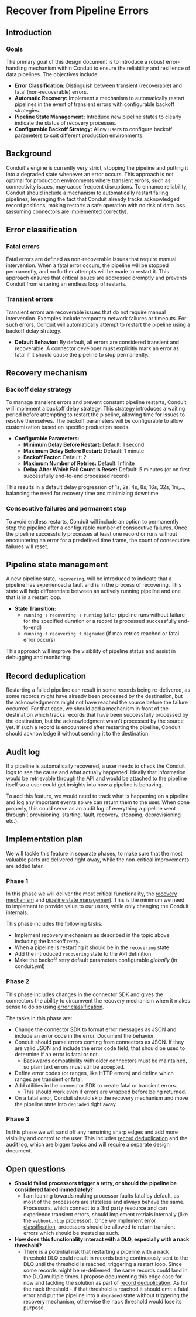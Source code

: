 # Recover from Pipeline Errors

## Introduction

### Goals

The primary goal of this design document is to introduce a robust error-handling
mechanism within Conduit to ensure the reliability and resilience of data
pipelines. The objectives include:

- **Error Classification:** Distinguish between transient (recoverable) and
  fatal (non-recoverable) errors.
- **Automatic Recovery:** Implement a mechanism to automatically restart
  pipelines in the event of transient errors with configurable backoff
  strategies.
- **Pipeline State Management:** Introduce new pipeline states to clearly
  indicate the status of recovery processes.
- **Configurable Backoff Strategy:** Allow users to configure backoff parameters
  to suit different production environments.

## Background

Conduit's engine is currently very strict, stopping the pipeline and putting it
into a degraded state whenever an error occurs. This approach is not optimal for
production environments where transient errors, such as connectivity issues, may
cause frequent disruptions. To enhance reliability, Conduit should include a
mechanism to automatically restart failing pipelines, leveraging the fact that
Conduit already tracks acknowledged record positions, making restarts a safe
operation with no risk of data loss (assuming connectors are implemented
correctly).

## Error classification

### Fatal errors

Fatal errors are defined as non-recoverable issues that require manual
intervention. When a fatal error occurs, the pipeline will be stopped
permanently, and no further attempts will be made to restart it. This approach
ensures that critical issues are addressed promptly and prevents Conduit from
entering an endless loop of restarts.

### Transient errors

Transient errors are recoverable issues that do not require manual intervention.
Examples include temporary network failures or timeouts. For such errors,
Conduit will automatically attempt to restart the pipeline using a backoff delay
strategy.

- **Default Behavior:** By default, all errors are considered transient and
  recoverable. A connector developer must explicitly mark an error as fatal if
  it should cause the pipeline to stop permanently.

## Recovery mechanism

### Backoff delay strategy

To manage transient errors and prevent constant pipeline restarts, Conduit will
implement a backoff delay strategy. This strategy introduces a waiting period
before attempting to restart the pipeline, allowing time for issues to resolve
themselves. The backoff parameters will be configurable to allow customization
based on specific production needs.

- **Configurable Parameters:**
  - **Minimum Delay Before Restart:** Default: 1 second
  - **Maximum Delay Before Restart:** Default: 1 minute
  - **Backoff Factor:** Default: 2
  - **Maximum Number of Retries:** Default: Infinite
  - **Delay After Which Fail Count is Reset:** Default: 5 minutes (or on first
    successfully end-to-end processed record)

This results in a default delay progression of 1s, 2s, 4s, 8s, 16s, 32s, 1m,...,
balancing the need for recovery time and minimizing downtime.

### Consecutive failures and permanent stop

To avoid endless restarts, Conduit will include an option to permanently stop
the pipeline after a configurable number of consecutive failures. Once the
pipeline successfully processes at least one record or runs without encountering
an error for a predefined time frame, the count of consecutive failures will
reset.

## Pipeline state management

A new pipeline state, `recovering`, will be introduced to indicate that a
pipeline has experienced a fault and is in the process of recovering. This state
will help differentiate between an actively running pipeline and one that is in
a restart loop.

- **State Transition:**
  - `running` → `recovering` → `running` (after pipeline runs without failure
    for the specified duration or a record is processed successfully end-to-end)
  - `running` → `recovering` → `degraded` (if max retries reached or fatal error
    occurs)

This approach will improve the visibility of pipeline status and assist in
debugging and monitoring.

## Record deduplication

Restarting a failed pipeline can result in some records being re-delivered, as
some records might have already been processed by the destination, but the
acknowledgments might not have reached the source before the failure occurred.
For that case, we should add a mechanism in front of the destination which
tracks records that have been successfully processed by the destination, but the
acknowledgment wasn't processed by the source yet. If such a record is
encountered after restarting the pipeline, Conduit should acknowledge it without
sending it to the destination.

## Audit log

If a pipeline is automatically recovered, a user needs to check the Conduit logs
to see the cause and what actually happened. Ideally that information would be
retrievable through the API and would be attached to the pipeline itself so a
user could get insights into how a pipeline is behaving.

To add this feature, we would need to track what is happening on a pipeline and
log any important events so we can return them to the user. When done properly,
this could serve as an audit log of everything a pipeline went through (
provisioning, starting, fault, recovery, stopping, deprovisioning etc.).

## Implementation plan

We will tackle this feature in separate phases, to make sure that the most
valuable parts are delivered right away, while the non-critical improvements are
added later.

### Phase 1

In this phase we will deliver the most critical functionality,
the [recovery mechanism](#Recovery-mechanism)
and [pipeline state management](#Pipeline-state-management). This is the minimum
we need to implement to provide value to our users, while only changing the
Conduit internals.

This phase includes the following tasks:

- Implement recovery mechanism as described in the topic above including the
  backoff retry.
- When a pipeline is restarting it should be in the `recovering` state
- Add the introduced `recovering` state to the API definition
- Make the backoff retry default parameters configurable _globally_ (in
  conduit.yml)

### Phase 2

This phase includes changes in the connector SDK and gives the connectors the
ability to circumvent the recovery mechanism when it makes sense to do so
using [error classification](#Error-classification).

The tasks in this phase are:

- Change the connector SDK to format error messages as JSON and include an error
  code in the error. Document the behavior.
- Conduit should parse errors coming from connectors as JSON. If they are valid
  JSON and include the error code field, that should be used to determine if an
  error is fatal or not.
  - Backwards compatibility with older connectors must be maintained, so plain
    text errors must still be accepted.
- Define error codes (or ranges, like HTTP errors) and define which ranges are
  transient or fatal.
- Add utilities in the connector SDK to create fatal or transient errors.
  - This should work even if errors are wrapped before being returned.
- On a fatal error, Conduit should skip the recovery mechanism and move the
  pipeline state into `degraded` right away.

### Phase 3

In this phase we will sand off any remaining sharp edges and add more visibility
and control to the user. This
includes [record deduplication](#Record-deduplication) and
the [audit log](#audit-log), which are bigger topics and will require a separate
design document.

## Open questions

- **Should failed processors trigger a retry, or should the pipeline be
  considered failed immediately?**
  - I am leaning towards making processor faults fatal by default, as most of
    the processors are stateless and always behave the same. Processors, which
    connect to a 3rd party resource and can experience transient errors, should
    implement retrials internally (like the `webhook.http` processor). Once we
    implement [error classification](#Error-classification), processors should
    be allowed to return transient errors which should be treated as such.
- **How does this functionality interact with a DLQ, especially with a nack
  threshold?**
  - There is a potential risk that restarting a pipeline with a nack threshold
    DLQ could result in records being continuously sent to the DLQ until the
    threshold is reached, triggering a restart loop. Since some records might be
    re-delivered, the same records could land in the DLQ multiple times. I
    propose documenting this edge case for now and tackling the solution as part
    of [record deduplication](#Record-deduplication).
    As for the nack threshold - if that threshold is reached it should emit a
    fatal error and put the pipeline into a `degraded` state without triggering
    the recovery mechanism, otherwise the nack threshold would lose its purpose.
